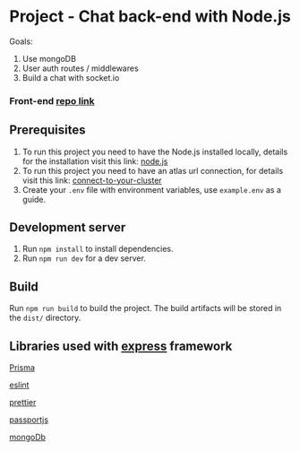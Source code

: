 # Project - Chat back-end with Node.js

Goals:

1. Use mongoDB
2. User auth routes / middlewares
3. Build a chat with socket.io

### Front-end [repo link](https://github.com/hiurylf/chat-front-web)

## Prerequisites

1. To run this project you need to have the Node.js installed locally, details for the installation visit this link: [node.js](https://nodejs.org/en)
2. To run this project you need to have an atlas url connection, for details visit this link: [connect-to-your-cluster](https://www.mongodb.com/docs/atlas/tutorial/connect-to-your-cluster-v2/)
3. Create your `.env` file with environment variables, use `example.env` as a guide.

## Development server

1. Run `npm install` to install dependencies.
2. Run `npm run dev` for a dev server.

## Build

Run `npm run build` to build the project. The build artifacts will be stored in the `dist/` directory.

## Libraries used with [express](https://expressjs.com/) framework

[Prisma](https://www.prisma.io/)

[eslint](https://eslint.org/)

[prettier](https://prettier.io/)

[passportjs](https://www.passportjs.org/)

[mongoDb](https://www.mongodb.com/)
